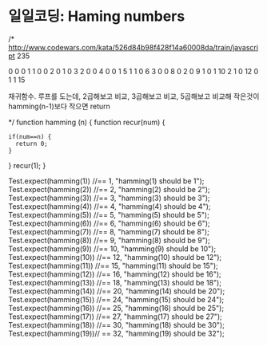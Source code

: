 # 일일코딩: Haming numbers

/*
http://www.codewars.com/kata/526d84b98f428f14a60008da/train/javascript
235

0 0 0  1
1 0 0  2
0 1 0  3
2 0 0  4
0 0 1  5
1 1 0  6
3 0 0  8
0 2 0  9 
1 0 1  10
2 1 0  12
0 1 1  15



재귀함수.
루프를 도는데,
2곱해보고 비교, 3곱해보고 비교, 5곱해보고 비교해 작은것이 hamming(n-1)보다 작으면 return


*/
function hamming (n) {
  function recur(num) {

    if(num==n) {
      return 0;
    }
  }
  recur(1);
}

Test.expect(hamming(1)) //== 1, "hamming(1) should be 1");
Test.expect(hamming(2)) //== 2, "hamming(2) should be 2");
Test.expect(hamming(3)) //== 3, "hamming(3) should be 3");
Test.expect(hamming(4)) //== 4, "hamming(4) should be 4");
Test.expect(hamming(5)) //== 5, "hamming(5) should be 5");
Test.expect(hamming(6)) //== 6, "hamming(6) should be 6");
Test.expect(hamming(7)) //== 8, "hamming(7) should be 8");
Test.expect(hamming(8)) //== 9, "hamming(8) should be 9");
Test.expect(hamming(9)) //== 10, "hamming(9) should be 10");
Test.expect(hamming(10)) //== 12, "hamming(10) should be 12");
Test.expect(hamming(11)) //== 15, "hamming(11) should be 15");
Test.expect(hamming(12)) //== 16, "hamming(12) should be 16");
Test.expect(hamming(13)) //== 18, "hamming(13) should be 18");
Test.expect(hamming(14)) //== 20, "hamming(14) should be 20");
Test.expect(hamming(15)) //== 24, "hamming(15) should be 24");
Test.expect(hamming(16)) //== 25, "hamming(16) should be 25");
Test.expect(hamming(17)) //== 27, "hamming(17) should be 27");
Test.expect(hamming(18)) //== 30, "hamming(18) should be 30");
Test.expect(hamming(19))// == 32, "hamming(19) should be 32");
